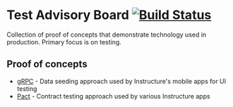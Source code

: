 # Test Advisory Board [![Build Status](https://app.bitrise.io/app/d528939eac6fe1db/status.svg?token=r7omaK8c9XTuCFxeNeP86A&branch=)](https://app.bitrise.io/app/d528939eac6fe1db)

Collection of proof of concepts that demonstrate technology used in production. Primary focus is on testing.

## Proof of concepts

- [gRPC](grpc) - Data seeding approach used by Instructure's mobile apps for UI testing
- [Pact](pact) - Contract testing approach used by various Instructure apps
